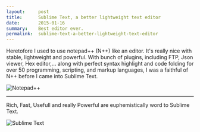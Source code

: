 ```yaml
---
layout:     post
title:      Sublime Text, a better lightweight text editor
date:       2015-01-16
summary:    Best editor ever.
permalink:	sublime-text-a-better-lightweight-text-editor
---
```


Heretofore I used to use notepad++ (N++) like an editor. It's  really nice with stable, lightweight and powerful. With bunch of plugins, including FTP, Json viewer, Hex editor,... along with perfect syntax highlight and code folding for over 50 programming, scripting, and markup languages, I was a faithful of N++ before I came into Sublime Text.

![Notepad++](http://notepad-plus-plus.org/assets/images/notepad4ever.gif)

* * *

Rich, Fast, Usefull and really Powerful are euphemistically word to Sublime Text. 

![Sublime Text](http://i.imgur.com/wnAzzwH.gif)
